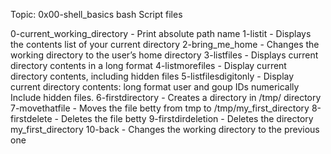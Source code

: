 Topic: 0x00-shell_basics
bash Script files

0-current_working_directory - Print absolute path name 
1-listit - Displays the contents list of your current directory
2-bring_me_home - Changes the working directory to the user’s home directory
3-listfiles - Displays current directory contents in a long format
4-listmorefiles - Display current directory contents, including hidden files
5-listfilesdigitonly - Display current directory contents: long format
					user and goup IDs numerically
					Include hidden files.
6-firstdirectory - Creates a directory in /tmp/ directory
7-movethatfile - Moves the file betty from tmp to /tmp/my_first_directory
8-firstdelete - Deletes the file betty
9-firstdirdeletion - Deletes the directory my_first_directory
10-back - Changes the working directory to the previous one  
